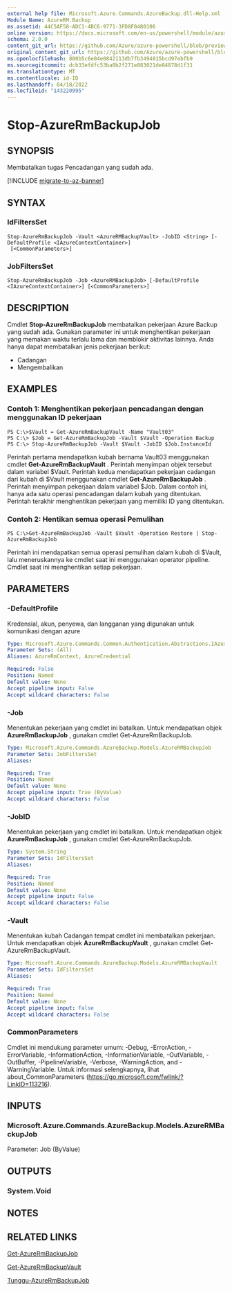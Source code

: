 ```yaml
---
external help file: Microsoft.Azure.Commands.AzureBackup.dll-Help.xml
Module Name: AzureRM.Backup
ms.assetid: 44C5AF58-ADC1-4BC6-9771-3FD8F0480106
online version: https://docs.microsoft.com/en-us/powershell/module/azurerm.backup/stop-azurermbackupjob
schema: 2.0.0
content_git_url: https://github.com/Azure/azure-powershell/blob/preview/src/ResourceManager/AzureBackup/Commands.AzureBackup/help/Stop-AzureRmBackupJob.md
original_content_git_url: https://github.com/Azure/azure-powershell/blob/preview/src/ResourceManager/AzureBackup/Commands.AzureBackup/help/Stop-AzureRmBackupJob.md
ms.openlocfilehash: 800b5c6e04e0842113db7fb3494815bcd97ebfb9
ms.sourcegitcommit: dcb33efdfc53ba0b2f271e883021de84878d1f31
ms.translationtype: MT
ms.contentlocale: id-ID
ms.lasthandoff: 04/18/2022
ms.locfileid: "143220995"
---
```

# Stop-AzureRmBackupJob

## SYNOPSIS
Membatalkan tugas Pencadangan yang sudah ada.

[!INCLUDE [migrate-to-az-banner](../../includes/migrate-to-az-banner.md)]

## SYNTAX

### IdFiltersSet
```
Stop-AzureRmBackupJob -Vault <AzureRMBackupVault> -JobID <String> [-DefaultProfile <IAzureContextContainer>]
 [<CommonParameters>]
```

### JobFiltersSet
```
Stop-AzureRmBackupJob -Job <AzureRMBackupJob> [-DefaultProfile <IAzureContextContainer>] [<CommonParameters>]
```

## DESCRIPTION
Cmdlet **Stop-AzureRmBackupJob** membatalkan pekerjaan Azure Backup yang sudah ada.
Gunakan parameter ini untuk menghentikan pekerjaan yang memakan waktu terlalu lama dan memblokir aktivitas lainnya.
Anda hanya dapat membatalkan jenis pekerjaan berikut: 
- Cadangan
- Mengembalikan

## EXAMPLES

### Contoh 1: Menghentikan pekerjaan pencadangan dengan menggunakan ID pekerjaan
```
PS C:\>$Vault = Get-AzureRmBackupVault -Name "Vault03" 
PS C:\> $Job = Get-AzureRmBackupJob -Vault $Vault -Operation Backup
PS C:\> Stop-AzureRmBackupJob -Vault $Vault -JobID $Job.InstanceId
```

Perintah pertama mendapatkan kubah bernama Vault03 menggunakan cmdlet **Get-AzureRmBackupVault** .
Perintah menyimpan objek tersebut dalam variabel $Vault.
Perintah kedua mendapatkan pekerjaan cadangan dari kubah di $Vault menggunakan cmdlet **Get-AzureRmBackupJob** .
Perintah menyimpan pekerjaan dalam variabel $Job.
Dalam contoh ini, hanya ada satu operasi pencadangan dalam kubah yang ditentukan.
Perintah terakhir menghentikan pekerjaan yang memiliki ID yang ditentukan.

### Contoh 2: Hentikan semua operasi Pemulihan
```
PS C:\>Get-AzureRmBackupJob -Vault $Vault -Operation Restore | Stop-AzureRmBackupJob
```

Perintah ini mendapatkan semua operasi pemulihan dalam kubah di $Vault, lalu meneruskannya ke cmdlet saat ini menggunakan operator pipeline.
Cmdlet saat ini menghentikan setiap pekerjaan.

## PARAMETERS

### -DefaultProfile
Kredensial, akun, penyewa, dan langganan yang digunakan untuk komunikasi dengan azure

```yaml
Type: Microsoft.Azure.Commands.Common.Authentication.Abstractions.IAzureContextContainer
Parameter Sets: (All)
Aliases: AzureRmContext, AzureCredential

Required: False
Position: Named
Default value: None
Accept pipeline input: False
Accept wildcard characters: False
```

### -Job
Menentukan pekerjaan yang cmdlet ini batalkan.
Untuk mendapatkan objek **AzureRmBackupJob** , gunakan cmdlet Get-AzureRmBackupJob.

```yaml
Type: Microsoft.Azure.Commands.AzureBackup.Models.AzureRMBackupJob
Parameter Sets: JobFiltersSet
Aliases:

Required: True
Position: Named
Default value: None
Accept pipeline input: True (ByValue)
Accept wildcard characters: False
```

### -JobID
Menentukan pekerjaan yang cmdlet ini batalkan.
Untuk mendapatkan objek **AzureRmBackupJob** , gunakan cmdlet Get-AzureRmBackupJob.

```yaml
Type: System.String
Parameter Sets: IdFiltersSet
Aliases:

Required: True
Position: Named
Default value: None
Accept pipeline input: False
Accept wildcard characters: False
```

### -Vault
Menentukan kubah Cadangan tempat cmdlet ini membatalkan pekerjaan.
Untuk mendapatkan objek **AzureRmBackupVault** , gunakan cmdlet Get-AzureRmBackupVault.

```yaml
Type: Microsoft.Azure.Commands.AzureBackup.Models.AzureRMBackupVault
Parameter Sets: IdFiltersSet
Aliases:

Required: True
Position: Named
Default value: None
Accept pipeline input: False
Accept wildcard characters: False
```

### CommonParameters
Cmdlet ini mendukung parameter umum: -Debug, -ErrorAction, -ErrorVariable, -InformationAction, -InformationVariable, -OutVariable, -OutBuffer, -PipelineVariable, -Verbose, -WarningAction, and -WarningVariable. Untuk informasi selengkapnya, lihat about_CommonParameters (https://go.microsoft.com/fwlink/?LinkID=113216).

## INPUTS

### Microsoft.Azure.Commands.AzureBackup.Models.AzureRMBackupJob
Parameter: Job (ByValue)

## OUTPUTS

### System.Void

## NOTES

## RELATED LINKS

[Get-AzureRmBackupJob](./Get-AzureRmBackupJob.md)

[Get-AzureRmBackupVault](./Get-AzureRmBackupVault.md)

[Tunggu-AzureRmBackupJob](./Wait-AzureRmBackupJob.md)


